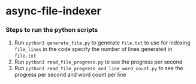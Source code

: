 # async-file-indexer

### Steps to run the python scripts
1. Run `python3 generate_file.py` to generate `file.txt` to use for indexing \
    `file_lines` in the code specify the  number of lines generated in `file.txt`
2. Run `python3 read_file_progress.py` to see the progress per second 
3. Run `python3 read_file_progress_and_line_word_count.py` to see the progress  per second and word count per line

